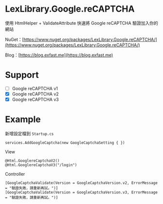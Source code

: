 # LexLibrary.Google.reCAPTCHA
使用 HtmlHelper + ValidateAttribute 快速將 Google reCAPTCHA 驗證加入你的網站

NuGet：[https://www.nuget.org/packages/LexLibrary.Google.reCAPTCHA/](https://www.nuget.org/packages/LexLibrary.Google.reCAPTCHA/)

Blog：[https://blog.exfast.me](https://blog.exfast.me)

# Support
- [ ] Google reCAPTCHA v1
- [x] Google reCAPTCHA v2
- [x] Google reCAPTCHA v3

# Example
新增設定檔到 `Startup.cs`
````
services.AddGoogleCaptcha(new GoogleCaptchaSetting { })
````

View
````
@Html.GooglereCaptchaV2()
@Html.GooglereCaptchaV3("/login")
````

Controller
````
[GoogleCaptchaValidate(Version = GoogleCaptchaVersion.v2, ErrorMessage = "驗證失敗，請重新再試。")]
[GoogleCaptchaValidate(Version = GoogleCaptchaVersion.v3, ErrorMessage = "驗證失敗，請重新再試。")]
````
